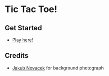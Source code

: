 # Tic Tac Toe!

## Get Started
* [Play here!](https://ttt-weekend-rachelkinzel.netlify.app/)

## Credits
* [Jakub Novacek](https://www.instagram.com/jakubnovacek2022/) for background photograph
